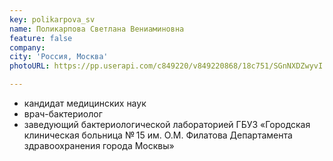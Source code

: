 ```yaml
---
key: polikarpova_sv
name: Поликарпова Светлана Вениаминовна 
feature: false
company: 
city: 'Россия, Москва'
photoURL: https://pp.userapi.com/c849220/v849220868/18c751/SGnNXDZwyvI.jpg

---
```


- кандидат медицинских наук
- врач-бактериолог
- заведующий бактериологической лабораторией ГБУЗ «Городская клиническая больница № 15 им. О.М. Филатова Департамента здравоохранения города Москвы»